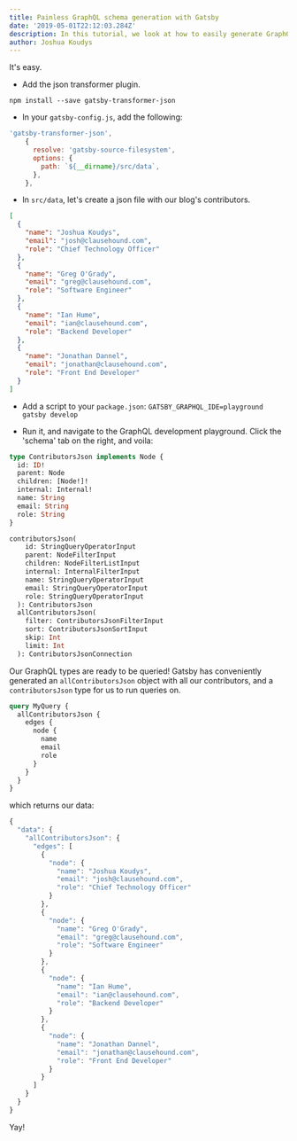 ```yaml
---
title: Painless GraphQL schema generation with Gatsby
date: '2019-05-01T22:12:03.284Z'
description: In this tutorial, we look at how to easily generate GraphQL schemas with Gatsby.
author: Joshua Koudys
---
```


It's easy.

- Add the json transformer plugin.

`npm install --save gatsby-transformer-json`

- In your `gatsby-config.js`, add the following:

```javascript
'gatsby-transformer-json',
    {
      resolve: 'gatsby-source-filesystem',
      options: {
        path: `${__dirname}/src/data`,
      },
    },
```

- In `src/data`, let's create a json file with our blog's contributors.

```json
[
  {
    "name": "Joshua Koudys",
    "email": "josh@clausehound.com",
    "role": "Chief Technology Officer"
  },
  {
    "name": "Greg O'Grady",
    "email": "greg@clausehound.com",
    "role": "Software Engineer"
  },
  {
    "name": "Ian Hume",
    "email": "ian@clausehound.com",
    "role": "Backend Developer"
  },
  {
    "name": "Jonathan Dannel",
    "email": "jonathan@clausehound.com",
    "role": "Front End Developer"
  }
]
```

- Add a script to your `package.json`:
  `GATSBY_GRAPHQL_IDE=playground gatsby develop`

- Run it, and navigate to the GraphQL development playground. Click the 'schema' tab on the right, and voila:

```graphql
type ContributorsJson implements Node {
  id: ID!
  parent: Node
  children: [Node!]!
  internal: Internal!
  name: String
  email: String
  role: String
}
```

```graphql
contributorsJson(
    id: StringQueryOperatorInput
    parent: NodeFilterInput
    children: NodeFilterListInput
    internal: InternalFilterInput
    name: StringQueryOperatorInput
    email: StringQueryOperatorInput
    role: StringQueryOperatorInput
  ): ContributorsJson
  allContributorsJson(
    filter: ContributorsJsonFilterInput
    sort: ContributorsJsonSortInput
    skip: Int
    limit: Int
  ): ContributorsJsonConnection
```

Our GraphQL types are ready to be queried! Gatsby has conveniently generated an `allContributorsJson` object with all our contributors, and a `contributorsJson` type for us to run queries on.

```graphql
query MyQuery {
  allContributorsJson {
    edges {
      node {
        name
        email
        role
      }
    }
  }
}
```

which returns our data:

```javascript
{
  "data": {
    "allContributorsJson": {
      "edges": [
        {
          "node": {
            "name": "Joshua Koudys",
            "email": "josh@clausehound.com",
            "role": "Chief Technology Officer"
          }
        },
        {
          "node": {
            "name": "Greg O'Grady",
            "email": "greg@clausehound.com",
            "role": "Software Engineer"
          }
        },
        {
          "node": {
            "name": "Ian Hume",
            "email": "ian@clausehound.com",
            "role": "Backend Developer"
          }
        },
        {
          "node": {
            "name": "Jonathan Dannel",
            "email": "jonathan@clausehound.com",
            "role": "Front End Developer"
          }
        }
      ]
    }
  }
}
```

Yay!
